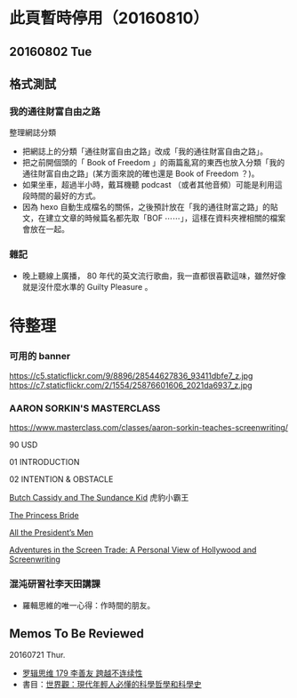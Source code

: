 # 此頁暫時停用（20160810）

## 20160802 Tue

## 格式測試

### 我的通往財富自由之路

整理網誌分類
- 把網誌上的分類「通往財富自由之路」改成「我的通往財富自由之路」。
- 把之前開個頭的「 Book of Freedom 」的兩篇亂寫的東西也放入分類「我的通往財富自由之路」(某方面來說的確也還是 Book of Freedom ？)。
- 如果坐車，超過半小時，戴耳機聽 podcast （或者其他音頻）可能是利用這段時間的最好的方式。
- 因為 hexo 自動生成檔名的關係，之後預計放在「我的通往財富之路」的貼文，在建立文章的時候篇名都先取「BOF ⋯⋯」，這樣在資料夾裡相關的檔案會放在一起。



### 雜記

- 晚上聽線上廣播， 80 年代的英文流行歌曲，我一直都很喜歡這味，雖然好像就是沒什麼水準的 Guilty Pleasure 。



# 待整理

### 可用的 banner
https://c5.staticflickr.com/9/8896/28544627836_93411dbfe7_z.jpg
https://c7.staticflickr.com/2/1554/25876601606_2021da6937_z.jpg


### AARON SORKIN'S MASTERCLASS

https://www.masterclass.com/classes/aaron-sorkin-teaches-screenwriting/

90 USD

01 INTRODUCTION

02 INTENTION & OBSTACLE

[Butch Cassidy and The Sundance Kid](https://en.wikipedia.org/wiki/Butch_Cassidy_and_the_Sundance_Kid)
虎豹小霸王

[The Princess Bride](https://en.wikipedia.org/wiki/The_Princess_Bride_(film))

[All the President’s Men](https://en.wikipedia.org/wiki/All_the_President%27s_Men_(film))

[Adventures in the Screen Trade: A Personal View of Hollywood and Screenwriting](https://www.amazon.com/Adventures-Screen-Trade-Hollywood-Screenwriting/dp/0446391174)

### 混沌研習社李天田講課

- 羅輯思維的唯一心得：作時間的朋友。


## Memos To Be Reviewed

20160721 Thur.

- [罗辑思维 179 李善友 跨越不连续性](http://v.youku.com/v_show/id_XMTY1MjM2NjM4NA==.html?from=y1.2-2.4.1)
- 書目：[世界觀：現代年輕人必懂的科學哲學和科學史](http://www.books.com.tw/products/0010680119)
